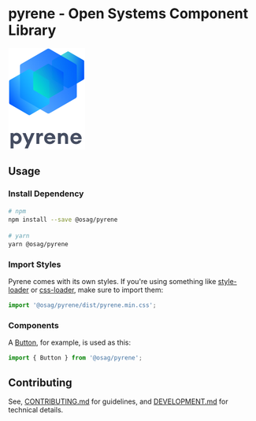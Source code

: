 # pyrene - Open Systems Component Library

[![pyrene](../.storybook/pyrene-logo.svg)](https://open-ch.github.io/pyrene/)

## Usage

### Install Dependency
```sh
# npm
npm install --save @osag/pyrene

# yarn
yarn @osag/pyrene
```
### Import Styles

Pyrene comes with its own styles. If you're using something like [style-loader](https://webpack.js.org/loaders/style-loader/) or [css-loader](https://webpack.js.org/loaders/css-loader/), make sure to import them:

```js
import '@osag/pyrene/dist/pyrene.min.css';
```

### Components

A [Button](https://open-ch.github.io/pyrene/Interaction/Button), for example, is used as this:

```js
import { Button } from '@osag/pyrene';
```

## Contributing

See, [CONTRIBUTING.md](../CONTRIBUTING.md) for guidelines, and [DEVELOPMENT.md](DEVELOPMENT.md) for technical details.
